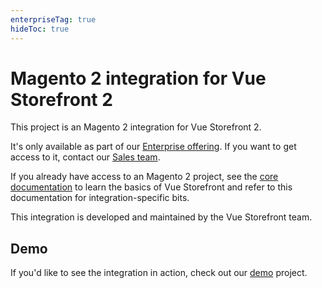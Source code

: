 ```yaml
---
enterpriseTag: true
hideToc: true
---
```

# Magento 2 integration for Vue Storefront 2

This project is an Magento 2 integration for Vue Storefront 2.

It's only available as part of our [Enterprise offering](https://docs.vuestorefront.io/v2/general/enterprise.html). If you want to get access to it, contact our [Sales team](https://www.vuestorefront.io/contact/sales).

If you already have access to an Magento 2 project, see the [core documentation](https://docs.vuestorefront.io/) to learn the basics of Vue Storefront and refer to this documentation for integration-specific bits.

This integration is developed and maintained by the Vue Storefront team.

## Demo
 
If you'd like to see the integration in action, check out our [demo](https://demo-m2.vuestorefront.io) project.

<CoreDocsList />

